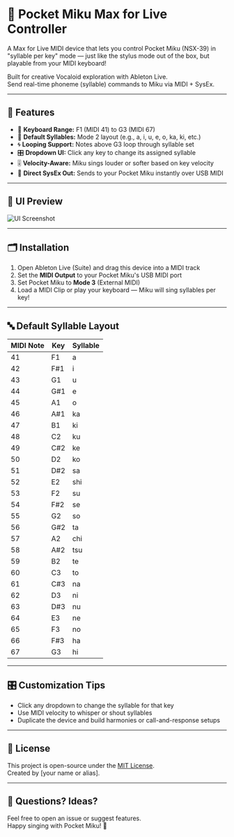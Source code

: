 # 🎤 Pocket Miku Max for Live Controller

A Max for Live MIDI device that lets you control Pocket Miku (NSX-39) in "syllable per key" mode — just like the stylus mode out of the box, but playable from your MIDI keyboard!

Built for creative Vocaloid exploration with Ableton Live.  
Send real-time phoneme (syllable) commands to Miku via MIDI + SysEx.

---

## 🔧 Features

- 🎹 **Keyboard Range:** F1 (MIDI 41) to G3 (MIDI 67)
- 🧠 **Default Syllables:** Mode 2 layout (e.g., a, i, u, e, o, ka, ki, etc.)
- 🌀 **Looping Support:** Notes above G3 loop through syllable set
- 🎛️ **Dropdown UI:** Click any key to change its assigned syllable
- 🎚️ **Velocity-Aware:** Miku sings louder or softer based on key velocity
- 🔌 **Direct SysEx Out:** Sends to your Pocket Miku instantly over USB MIDI

---

## 📸 UI Preview

![UI Screenshot](images/UI-screenshot.png)

---

## 🗂️ Installation

1. Open Ableton Live (Suite) and drag this device into a MIDI track  
2. Set the **MIDI Output** to your Pocket Miku's USB MIDI port  
3. Set Pocket Miku to **Mode 3** (External MIDI)  
4. Load a MIDI Clip or play your keyboard — Miku will sing syllables per key!

---

## 🔤 Default Syllable Layout

| MIDI Note | Key   | Syllable |
|-----------|--------|----------|
| 41        | F1     | a        |
| 42        | F#1    | i        |
| 43        | G1     | u        |
| 44        | G#1    | e        |
| 45        | A1     | o        |
| 46        | A#1    | ka       |
| 47        | B1     | ki       |
| 48        | C2     | ku       |
| 49        | C#2    | ke       |
| 50        | D2     | ko       |
| 51        | D#2    | sa       |
| 52        | E2     | shi      |
| 53        | F2     | su       |
| 54        | F#2    | se       |
| 55        | G2     | so       |
| 56        | G#2    | ta       |
| 57        | A2     | chi      |
| 58        | A#2    | tsu      |
| 59        | B2     | te       |
| 60        | C3     | to       |
| 61        | C#3    | na       |
| 62        | D3     | ni       |
| 63        | D#3    | nu       |
| 64        | E3     | ne       |
| 65        | F3     | no       |
| 66        | F#3    | ha       |
| 67        | G3     | hi       |

---

## 🎛️ Customization Tips

- Click any dropdown to change the syllable for that key
- Use MIDI velocity to whisper or shout syllables
- Duplicate the device and build harmonies or call-and-response setups

---

## 📜 License

This project is open-source under the [MIT License](LICENSE).  
Created by [your name or alias].

---

## 💬 Questions? Ideas?

Feel free to open an issue or suggest features.  
Happy singing with Pocket Miku! 💙
